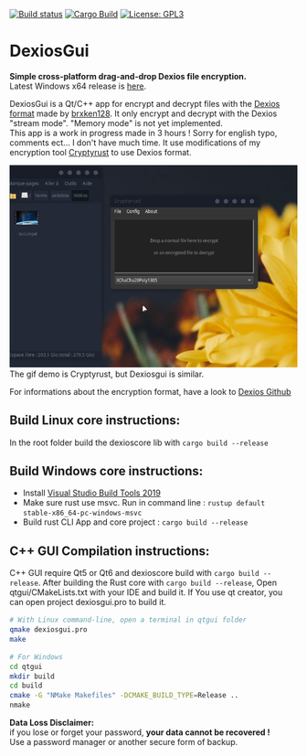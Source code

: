[![Build status](https://ci.appveyor.com/api/projects/status/3yludsnwm5a1jnsa/branch/master?svg=true)](https://ci.appveyor.com/project/Antidote1911/dexiosgui/branch/master)
[![Cargo Build](https://github.com/Antidote1911/dexiosgui/actions/workflows/ci.yml/badge.svg?branch=master)](https://github.com/Antidote1911/dexiosgui/actions/workflows/ci.yml)
[![License: GPL3](https://img.shields.io/badge/License-GPL3-green.svg)](https://opensource.org/licenses/GPL-3.0)


# DexiosGui
**Simple cross-platform drag-and-drop Dexios file encryption.**<br/>
Latest Windows x64 release is [here](https://github.com/Antidote1911/dexiosgui/releases/latest).

DexiosGui is a Qt/C++ app for encrypt and decrypt files with the [Dexios format](https://github.com/brxken128/dexios) made by [ brxken128](https://github.com/brxken128).
It only encrypt and decrypt with the Dexios "stream mode". "Memory mode" is not yet implemented.  
This app is a work in progress made in 3 hours ! Sorry for english typo, comments ect... I don't have much time. It use modifications of my encryption tool [Cryptyrust](https://github.com/Antidote1911/cryptyrust) to use Dexios format.

![Demo](demo.gif)
The gif demo is Cryptyrust, but Dexiosgui is similar.

For informations about the encryption format, have a look to [Dexios Github](https://github.com/brxken128/dexios)

## Build Linux core instructions:
In the root folder build the dexioscore lib with `cargo build --release`

## Build Windows core instructions:

- Install [Visual Studio Build Tools 2019](https://visualstudio.microsoft.com/fr/thank-you-downloading-visual-studio/?sku=BuildTools&rel=16)  
- Make sure rust use msvc. Run in command line :
`rustup default stable-x86_64-pc-windows-msvc`
- Build rust CLI App and core project : `cargo build --release`

## C++ GUI Compilation instructions:
C++ GUI require Qt5 or Qt6 and dexioscore build with `cargo build --release`.
After building the Rust core with `cargo build --release`, Open qtgui/CMakeLists.txt with your IDE and build it. If You use qt creator, you can open project dexiosgui.pro to build it.


```bash
# With Linux command-line, open a terminal in qtgui folder
qmake dexiosgui.pro
make
```
```bash
# For Windows
cd qtgui
mkdir build
cd build
cmake -G "NMake Makefiles" -DCMAKE_BUILD_TYPE=Release ..
nmake
```
**Data Loss Disclaimer:**  
if you lose or forget your password, **your data cannot be recovered !**  
Use a password manager or another secure form of backup.<br/>
